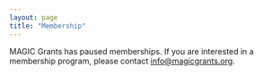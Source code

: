 ```yaml
---
layout: page
title: "Membership"
---
```


MAGIC Grants has paused memberships. If you are interested in a membership program, please contact info@magicgrants.org.

<!---
MAGIC Grants is pleased to [offer memberships](https://magicgrants.budibase.app/app/new-member#/home)! Memberships come with special perks and recognition. Allocate your donation to MAGIC Grants or to a MAGIC Fund of your choice!

## Special Perks

You may optionally pass on any/all of these perks if you like. 

* A Matrix account with E2E encrypted messages on the MAGIC Grants server, which is profesionally administered by Element for high uptime.
* A special flair on participating subreddits that are related to the fund you donate to.
* Recognition on our website.

## Membership Cost

Memberships are essential for supporting the cryptocurrency community.

* Monthly: $50 or more (card payment only)
* Annual: $600 or more (crypto or card payment)

If you have donated more than $600 to any MAGIC Grants program within the last year, please email [info@magicgrants.org](mailto:info@magicgrants.org) so that we can apply membership perks.

## Become a Member

Please join us! [Click here](https://magicgrants.budibase.app/app/new-member#/home) to become a member.

## Tax Deduction

MAGIC Grants is a 501(c)(3) public charity. Your donation is tax deductible.

Some membership perks come with an estimated monetary value. If you donate $600 and receive some perks, then you may not be able to deduct the full $600. We will indicate the approimate value of the perks on the donor receipt. If you would like to full value of your donation to go to the desired program, you can easily indicate this when signing up for a membership. Simply decline the perks with an estimated monetary value.

## Donating to MAGIC Grants vs Donating to MAGIC Funds

MAGIC Grants offers MAGIC Funds around specific projects where the disbursements are approved through committee and community vote.

Donations to MAGIC Grants are unrestricted donations (unless mentioned). Donations to any particular MAGIC Fund are subject to the restrictions documented for the fund.

To learn more about MAGIC Funds, please [click here](/funds/).

## Why should I become a member?

At MAGIC Grants, we help to redirect some of the wealth generated in the cryptocurrency world back towards improving the ecosystem of your choice. Learn more about MAGIC Grants [here](/about/).
--->